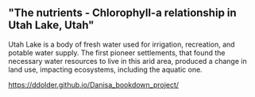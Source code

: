 ## "The nutrients - Chlorophyll-a relationship in Utah Lake, Utah"

Utah Lake is a body of fresh water used for irrigation, recreation, and potable water supply. The first pioneer settlements, that found the necessary water resources to live in this arid area, produced a change in land use, impacting ecosystems, including the aquatic one. 

https://ddolder.github.io/Danisa_bookdown_project/